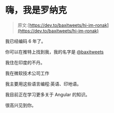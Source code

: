 # 嗨，我是罗纳克

> 原文:[https://dev.to/baxitweets/hi-im-ronak](https://dev.to/baxitweets/hi-im-ronak)

我已经编码 6 年了。

你可以在推特上找到我，我的名字是 [@baxitweets](https://twitter.com/baxitweets)

我住在印度的不丹。

我在微软技术公司工作

我主要用这些语言编程:英语、印地语。

我目前正在学习更多关于 Angular 的知识。

很高兴见到你。